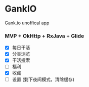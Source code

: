 # GankIO
Gank.io unoffical app

### MVP + OkHttp + RxJava + Glide

 - [x] 每日干活
 - [x] 分类浏览
 - [x] 干活搜索
 - [ ] 福利 
 - [x] 收藏
 - [ ] 设置 (剩下夜间模式，清除缓存)
